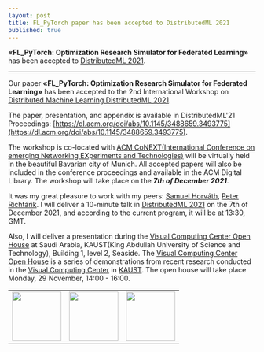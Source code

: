 ```yaml
---
layout: post
title: FL_PyTorch paper has been accepted to DistributedML 2021
published: true
---
```


**«FL_PyTorch: Optimization Research Simulator for Federated Learning»** has been accepted to [DistributedML 2021](https://distributedml.org/).

---

Our paper **«FL_PyTorch: Optimization Research Simulator for Federated Learning»** has been accepted to the 2nd International Workshop on [Distributed Machine Learning DistributedML 2021](https://distributedml.org/). 

The paper, presentation, and appendix is available in DistributedML'21 Proceedings: [https://dl.acm.org/doi/abs/10.1145/3488659.3493775](https://dl.acm.org/doi/abs/10.1145/3488659.3493775).

The workshop is co-located with [ACM CoNEXT(International Conference on emerging Networking EXperiments and Technologies)](https://conferences2.sigcomm.org/co-next/2021) 
will be virtually held in the beautiful Bavarian city of Munich. 
All accepted papers will also be included in the conference proceedings and available in the ACM Digital Library. 
The workshop will take place on the ***7th of December 2021***.

It was my great pleasure to work with my peers: [Samuel Horváth](https://samuelhorvath.github.io/), [Peter Richtárik](https://richtarik.org/). I will deliver a 10-minute talk in [DistributedML 2021](https://distributedml.org/program/) on the 7th of December 2021, and according to the current program, it will be at 13:30, GMT.

Also, I will deliver a presentation during the [Visual Computing Center Open House](https://cemse.kaust.edu.sa/vcc/vcc-open-house-2021) at Saudi Arabia, KAUST(King Abdullah University of Science and Technology), Building 1, level 2, Seaside.
The [Visual Computing Center Open House](https://cemse.kaust.edu.sa/vcc/vcc-open-house-2021) is a series of demonstrations from recent research conducted in the [Visual Computing Center](https://cemse.kaust.edu.sa/vcc) in [KAUST](https://kaust.edu.sa/).
The open house will take place Monday, 29 November, 14:00 - 16:00.


<table>
<tr>

<td> <img height="100px" src="https://burlachenkok.github.io/materials/acm-logo.png"/> </td>
<td> <img height="100px" src="https://burlachenkok.github.io/materials/clean-logo-white-background-small.png"/> </td>
<td> <img height="100px" src="https://burlachenkok.github.io/materials/KAUST-logo.png"/> </td> 

</tr>
</table>
